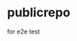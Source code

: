 # publicrepo
for e2e test






























































































































































































































































































































































































































































































































































































































































